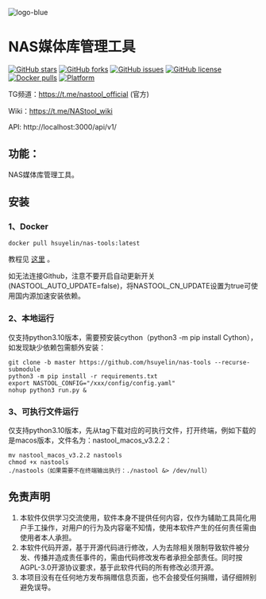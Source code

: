 ![logo-blue](https://user-images.githubusercontent.com/51039935/197520391-f35db354-6071-4c12-86ea-fc450f04bc85.png)
# NAS媒体库管理工具

[![GitHub stars](https://img.shields.io/github/stars/hsuyelin/nas-tools?style=plastic)](https://github.com/hsuyelin/nas-tools/stargazers)
[![GitHub forks](https://img.shields.io/github/forks/hsuyelin/nas-tools?style=plastic)](https://github.com/hsuyelin/nas-tools/network/members)
[![GitHub issues](https://img.shields.io/github/issues/hsuyelin/nas-tools?style=plastic)](https://github.com/hsuyelin/nas-tools/issues)
[![GitHub license](https://img.shields.io/github/license/hsuyelin/nas-tools?style=plastic)](https://github.com/hsuyelin/nas-tools/blob/master/LICENSE.md)
[![Docker pulls](https://img.shields.io/docker/pulls/hsuyelin/nas-tools?style=plastic)](https://hub.docker.com/r/hsuyelin/nas-tools)
[![Platform](https://img.shields.io/badge/platform-amd64/arm64-pink?style=plastic)](https://hub.docker.com/r/hsuyelin/nas-tools)

TG频道：https://t.me/nastool_official (官方)

Wiki：https://t.me/NAStool_wiki

API: http://localhost:3000/api/v1/

## 功能：

NAS媒体库管理工具。

## 安装
### 1、Docker
```
docker pull hsuyelin/nas-tools:latest
```
教程见 [这里](https://raw.githubusercontent.com/hsuyelin/nas-tools/master/docker/readme.md) 。

如无法连接Github，注意不要开启自动更新开关(NASTOOL_AUTO_UPDATE=false)，将NASTOOL_CN_UPDATE设置为true可使用国内源加速安装依赖。

### 2、本地运行
仅支持python3.10版本，需要预安装cython（python3 -m pip install Cython），如发现缺少依赖包需额外安装：
```
git clone -b master https://github.com/hsuyelin/nas-tools --recurse-submodule 
python3 -m pip install -r requirements.txt
export NASTOOL_CONFIG="/xxx/config/config.yaml"
nohup python3 run.py & 
```

### 3、可执行文件运行
仅支持python3.10版本，先从tag下载对应的可执行文件，打开终端，例如下载的是macos版本，文件名为：nastool_macos_v3.2.2：
```
mv nastool_macos_v3.2.2 nastools
chmod +x nastools
./nastools（如果需要不在终端输出执行：./nastool &> /dev/null）
```


## 免责声明
1) 本软件仅供学习交流使用，软件本身不提供任何内容，仅作为辅助工具简化用户手工操作，对用户的行为及内容毫不知情，使用本软件产生的任何责任需由使用者本人承担。
2) 本软件代码开源，基于开源代码进行修改，人为去除相关限制导致软件被分发、传播并造成责任事件的，需由代码修改发布者承担全部责任。同时按AGPL-3.0开源协议要求，基于此软件代码的所有修改必须开源。
3) 本项目没有在任何地方发布捐赠信息页面，也不会接受任何捐赠，请仔细辨别避免误导。

